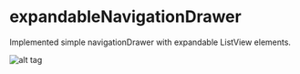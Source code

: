 # expandableNavigationDrawer

Implemented simple navigationDrawer with expandable ListView elements.

![alt tag](https://cloud.githubusercontent.com/assets/11542701/10702255/d1556874-79c8-11e5-9f57-b4c604879033.png)
